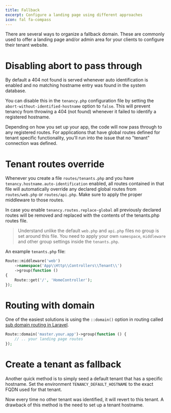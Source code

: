 ```yaml
---
title: Fallback
excerpt: Configure a landing page using different approaches
icon: fal fa-compass
---
```


There are several ways to organize a fallback domain. These are commonly used to offer
a landing page and/or admin area for your clients to configure their tenant website.

# Disabling abort to pass through

By default a 404 not found is served whenever auto identification is enabled and no
matching hostname entry was found in the system database.

You can disable this in the `tenancy.php` configuration file by setting the 
`abort-without-identified-hostname` option to `false`. This will prevent tenancy 
from throwing a 404 (not found) whenever it failed to identify a registered hostname.

Depending on how you set up your app, the code will now pass through to any registered routes.
For applications that have global routes defined for tenant specific functionality, you'll
run into the issue that no "tenant" connection was defined.

# Tenant routes override

Whenever you create a file `routes/tenants.php` and you have `tenancy.hostname.auto-identification`
enabled, all routes contained in that file will automatically override any declared global routes
from `routes/web.php` or `routes/api.php`. Make sure to apply the proper middleware to those routes.

In case you enable `tenancy.routes.replace-global` all previously declared routes
will be removed and replaced with the contents of the tenants.php routes file.

> Understand unlike the default `web.php` and `api.php` files no group is set around this file. You need
to apply your own `namespace`, `middleware` and other group settings inside the `tenants.php`.

An example `tenants.php` file:

```php
Route::middleware('web')
    ->namespace('App\\Http\\Controllers\\Tenant\\')
    ->group(function () 
{
    Route::get('/', 'HomeController');
});
```


# Routing with domain

One of the easiest solutions is using the `::domain()` option in routing called
[sub domain routing in Laravel][sub-domain-routing].

```php
Route::domain('master.your.app')->group(function () {
    // .. your landing page routes
});
```

# Create a tenant as fallback

Another quick method is to simply seed a default tenant that has a specific
hostname. Set the environment `TENANCY_DEFAULT_HOSTNAME` to the exact FQDN used
for that tenant.

Now every time no other tenant was identified, it will revert to this tenant. A
drawback of this method is the need to set up a tenant hostname.

[sub-domain-routing]: https://laravel.com/docs/5.6/routing#route-group-sub-domain-routing
